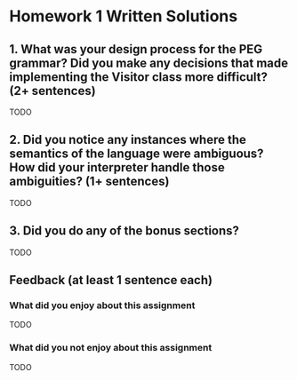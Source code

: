 # Homework 1 Written Solutions

## 1. What was your design process for the PEG grammar? Did you make any decisions that made implementing the Visitor class more difficult? (2+ sentences)

TODO

## 2. Did you notice any instances where the semantics of the language were ambiguous? How did your interpreter handle those ambiguities? (1+ sentences)

TODO

## 3. Did you do any of the bonus sections?

TODO

## Feedback (at least 1 sentence each)

### What did you enjoy about this assignment

TODO

### What did you not enjoy about this assignment

TODO
